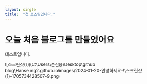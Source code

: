 ```yaml
---
layout: single
title:  "첫 포스팅입니다."
---
```


# 오늘 처음 블로그를 만들었어요

테스트입니다.

![스크린샷(1)](C:\Users\손한승\Desktop\github blog\Hanseung2.github.io\images\2024-01-20-안녕하세요-!\스크린샷(1)-1705734428507-9.png)